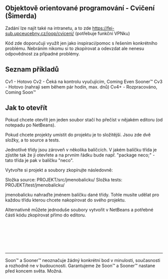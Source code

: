 <h2>Objektově orientované programování - Cvičení (Šimerda)</h2>

Zadání lze najít také na intranetu, a to zde https://fei-sub.upceucebny.cz/ioop/cviceni/   (potřebuje funkční VPNku)

Kód zde doporučuji využít jen jako inspiraci/pomoc s řešením konkrétního problému. Nebráním nikomu si to zkopírovat a odevzdat ale nenesu odpovědnost za případné problémy.

<h2>Seznam příkladů</h2>

Cv1  - Hotovo
Cv2  - Čeká na kontrolu vyučujícím, Coming Even Sooner™
Cv3  - Hotovo (nahraji sem během pár hodin, max. dnů)
Cv4+ - Rozpracováno, Coming Soon™

<h2>Jak to otevřít</h2>
Pokud chcete otevřít jen jeden soubor stačí ho přečíst v nějakém editoru (od notepadu po NetBeans).

Pokud chcete projekty umístit do projektu je to složitější. Jsou zde dvě složky, a to source a tests.

Jednotlivé třídy jsou zároveň v několika balíčcích. V jakém balíčku třída je zjistíte tak že ji otevřete a na prvním řádku bude např. "package neco;" - tato třída je pak v balíčku "neco".

Vytvořte si projekt a soubory zkopírujte následovně:

Složka source: PROJEKT/src/jmenobalicku/
Složka tests: PROJEKT/test/jmenobalicku/

jmenobalicku nahraďte jménem balíčku dané třídy. Tohle musíte udělat pro každou třídu kterou chcete nakopírovat do svého projektu.

Alternativně můžete jednoduše soubory vytvořit v NetBeans a potřebné části kódu zkopírovat přímo do editoru.



<br><br><br><br><br><hr>Soon™ a Sooner™ neoznačuje žádný konkrétní bod v minulosti, současnosti a rozhodně ne v budoucnosti. Garantujeme že Soon™ a Sooner™ nastane před koncem světa. Možná.</i>
